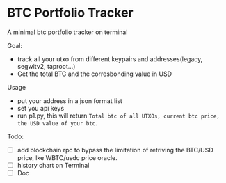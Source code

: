 # BTC Portfolio Tracker 

A minimal btc portfolio tracker on terminal 

Goal: 
- track all your utxo from different keypairs and addresses(legacy, segwitv2, taproot...) 
- Get the total BTC and the corresbonding value in USD 

Usage 
- put your address in a json format list
- set you api keys
- run p1.py, this will return `Total btc of all UTXOs, current btc price, the USD value of your btc`. 


Todo: 
- [ ] add blockchain rpc to bypass the limitation of retriving the BTC/USD price, lke WBTC/usdc price oracle. 
- [ ] history chart on Terminal 
- [ ] Doc
